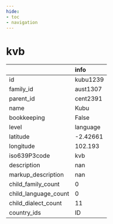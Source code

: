 ```yaml
---
hide:
- toc
- navigation
---
```

# kvb
|                      | info     |
|:---------------------|:---------|
| id                   | kubu1239 |
| family_id            | aust1307 |
| parent_id            | cent2391 |
| name                 | Kubu     |
| bookkeeping          | False    |
| level                | language |
| latitude             | -2.42661 |
| longitude            | 102.193  |
| iso639P3code         | kvb      |
| description          | nan      |
| markup_description   | nan      |
| child_family_count   | 0        |
| child_language_count | 0        |
| child_dialect_count  | 11       |
| country_ids          | ID       |